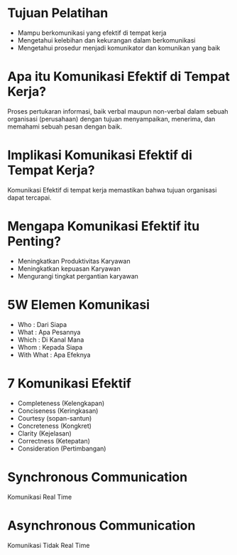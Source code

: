 # Tujuan Pelatihan 
- Mampu berkomunikasi yang efektif di tempat kerja
- Mengetahui kelebihan dan kekurangan dalam berkomunikasi 
- Mengetahui prosedur menjadi komunikator dan komunikan yang baik

# Apa itu Komunikasi Efektif di Tempat Kerja?
Proses pertukaran informasi, baik verbal maupun non-verbal dalam sebuah organisasi (perusahaan) dengan tujuan menyampaikan, menerima, dan memahami sebuah pesan dengan baik.

# Implikasi Komunikasi Efektif di Tempat Kerja?
Komunikasi Efektif di tempat kerja memastikan bahwa tujuan organisasi dapat tercapai.

# Mengapa Komunikasi Efektif itu Penting?
- Meningkatkan Produktivitas Karyawan 
- Meningkatkan kepuasan Karyawan
- Mengurangi tingkat pergantian karyawan 

# 5W Elemen Komunikasi
- Who : Dari Siapa
- What : Apa Pesannya
- Which : Di Kanal Mana
- Whom : Kepada Siapa
- With What : Apa Efeknya

# 7 Komunikasi Efektif
- Completeness (Kelengkapan)
- Conciseness (Keringkasan)
- Courtesy (sopan-santun)
- Concreteness (Kongkret)
- Clarity (Kejelasan)
- Correctness (Ketepatan)
- Consideration (Pertimbangan)

# Synchronous Communication
Komunikasi Real Time

# Asynchronous Communication
Komunikasi Tidak Real Time